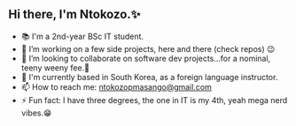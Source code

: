 ## Hi there, I'm Ntokozo.✨

- 📚 I'm a 2nd-year BSc IT student.
- 🌱 I’m working on a few side projects, here and there (check repos) 😉
- 👯 I’m looking to collaborate on software dev projects...for a nominal, teeny weeny fee.💸
- 💬 I'm currently based in South Korea, as a foreign language instructor.
- 📫 How to reach me: ntokozopmasango@gmail.com
- ⚡ Fun fact: I have three degrees, the one in IT is my 4th, yeah mega nerd vibes.😁
  
